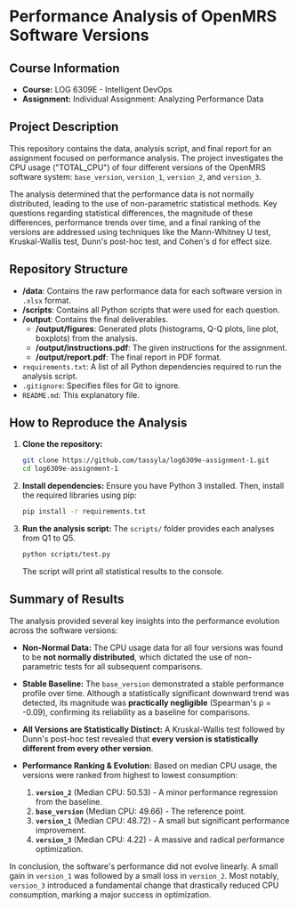 # Performance Analysis of OpenMRS Software Versions

## Course Information
- **Course:** LOG 6309E - Intelligent DevOps
- **Assignment:** Individual Assignment: Analyzing Performance Data

## Project Description

This repository contains the data, analysis script, and final report for an assignment focused on performance analysis. The project investigates the CPU usage ("TOTAL_CPU") of four different versions of the OpenMRS software system: `base_version`, `version_1`, `version_2`, and `version_3`.

The analysis determined that the performance data is not normally distributed, leading to the use of non-parametric statistical methods. Key questions regarding statistical differences, the magnitude of these differences, performance trends over time, and a final ranking of the versions are addressed using techniques like the Mann-Whitney U test, Kruskal-Wallis test, Dunn's post-hoc test, and Cohen's d for effect size.

## Repository Structure

- **/data**: Contains the raw performance data for each software version in `.xlsx` format.
- **/scripts**: Contains all Python scripts that were used for each question.
- **/output**: Contains the final deliverables.
  - **/output/figures**: Generated plots (histograms, Q-Q plots, line plot, boxplots) from the analysis.
  - **/output/instructions.pdf**: The given instructions for the assignment.
  - **/output/report.pdf**: The final report in PDF format.
- `requirements.txt`: A list of all Python dependencies required to run the analysis script.
- `.gitignore`: Specifies files for Git to ignore.
- `README.md`: This explanatory file.

## How to Reproduce the Analysis

1.  **Clone the repository:**
    ```sh
    git clone https://github.com/tassyla/log6309e-assignment-1.git
    cd log6309e-assignment-1
    ```

2.  **Install dependencies:**
    Ensure you have Python 3 installed. Then, install the required libraries using pip:
    ```sh
    pip install -r requirements.txt
    ```

3.  **Run the analysis script:**
    The `scripts/` folder provides each analyses from Q1 to Q5.
    ```sh
    python scripts/test.py
    ```
    The script will print all statistical results to the console.

## Summary of Results

The analysis provided several key insights into the performance evolution across the software versions:

* **Non-Normal Data:** The CPU usage data for all four versions was found to be **not normally distributed**, which dictated the use of non-parametric tests for all subsequent comparisons.

* **Stable Baseline:** The `base_version` demonstrated a stable performance profile over time. Although a statistically significant downward trend was detected, its magnitude was **practically negligible** (Spearman's ρ = -0.09), confirming its reliability as a baseline for comparisons.

* **All Versions are Statistically Distinct:** A Kruskal-Wallis test followed by Dunn's post-hoc test revealed that **every version is statistically different from every other version**.

* **Performance Ranking & Evolution:** Based on median CPU usage, the versions were ranked from highest to lowest consumption:
    1.  **`version_2`** (Median CPU: 50.53) - A minor performance regression from the baseline.
    2.  **`base_version`** (Median CPU: 49.66) - The reference point.
    3.  **`version_1`** (Median CPU: 48.72) - A small but significant performance improvement.
    4.  **`version_3`** (Median CPU: 4.22) - A massive and radical performance optimization.

In conclusion, the software's performance did not evolve linearly. A small gain in `version_1` was followed by a small loss in `version_2`. Most notably, `version_3` introduced a fundamental change that drastically reduced CPU consumption, marking a major success in optimization.